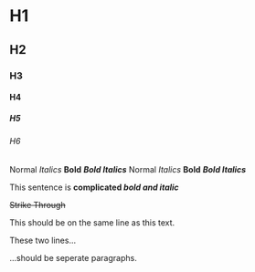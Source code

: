# H1
## H2
### H3
#### H4
##### H5
###### H6

Normal *Italics* **Bold** ***Bold Italics***
Normal _Italics_ __Bold__ **_Bold Italics_**

This sentence is **complicated _bold and italic_**

~~Strike Through~~

This should be on the same
line as this text.

These two lines...

...should be seperate paragraphs.
